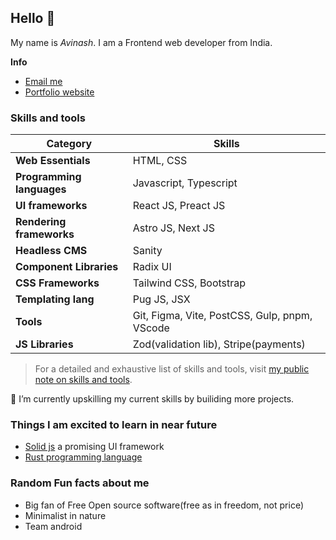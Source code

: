 ## Hello 👋

My name is _Avinash_. I am a Frontend web developer from India.

**Info**

-   [Email me](mailto:alvs.codee@slmail.me)
-   [Portfolio website](https://alvs.dev)

### Skills and tools

| Category                  | Skills                                        |
| ------------------------- | --------------------------------------------- |
| **Web Essentials**        | HTML, CSS                                     |
| **Programming languages** | Javascript, Typescript                        |
| **UI frameworks**         | React JS, Preact JS                           |
| **Rendering frameworks**  | Astro JS, Next JS                             |
| **Headless CMS**          | Sanity                                        |
| **Component Libraries**   | Radix UI                                      |
| **CSS Frameworks**        | Tailwind CSS, Bootstrap                       |
| **Templating lang**       | Pug JS, JSX                                   |
| **Tools**                 | Git, Figma, Vite, PostCSS, Gulp, pnpm, VScode |
| **JS Libraries**          | Zod(validation lib), Stripe(payments)         |

> For a detailed and exhaustive list of skills and tools, visit [my public note on skills and tools](https://alvs.dev/notes/skills-and-tools/).

🌱 I’m currently upskilling my current skills by builiding more projects.

### Things I am excited to learn in near future

-   [Solid js](https://solidjs.com/) a promising UI framework
-   [Rust programming language](https://rust-lang.org/)

### Random Fun facts about me

-   Big fan of Free Open source software(free as in freedom, not price)
-   Minimalist in nature
-   Team android

